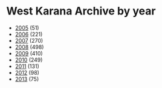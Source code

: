# West Karana Archive by year

* [2005](./2005/westkarana.md) (51)
* [2006](./2006/westkarana.md) (221)
* [2007](./2007/westkarana.md) (270)
* [2008](./2008/westkarana.md) (498)
* [2009](./2009/westkarana.md) (410)
* [2010](./2010/westkarana.md) (249)
* [2011](./2011/westkarana.md) (131)
* [2012](./2012/westkarana.md) (98)
* [2013](./2013/westkarana.md) (75)
